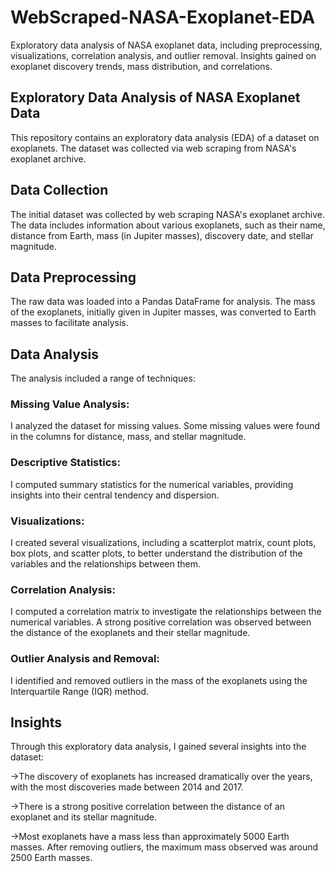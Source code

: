 # WebScraped-NASA-Exoplanet-EDA
Exploratory data analysis of NASA exoplanet data, including preprocessing, visualizations, correlation analysis, and outlier removal. Insights gained on exoplanet discovery trends, mass distribution, and correlations.

## Exploratory Data Analysis of NASA Exoplanet Data

This repository contains an exploratory data analysis (EDA) of a dataset on exoplanets. The dataset was collected via web scraping from NASA's exoplanet archive.

## Data Collection
The initial dataset was collected by web scraping NASA's exoplanet archive. The data includes information about various exoplanets, such as their name, distance from Earth, mass (in Jupiter masses), discovery date, and stellar magnitude.

## Data Preprocessing
The raw data was loaded into a Pandas DataFrame for analysis. The mass of the exoplanets, initially given in Jupiter masses, was converted to Earth masses to facilitate analysis.

## Data Analysis
The analysis included a range of techniques:

### Missing Value Analysis: 
I analyzed the dataset for missing values. Some missing values were found in the columns for distance, mass, and stellar magnitude.
### Descriptive Statistics: 
I computed summary statistics for the numerical variables, providing insights into their central tendency and dispersion.
### Visualizations:
I created several visualizations, including a scatterplot matrix, count plots, box plots, and scatter plots, to better understand the distribution of the variables and the relationships between them.
### Correlation Analysis: 
I computed a correlation matrix to investigate the relationships between the numerical variables. A strong positive correlation was observed between the distance of the exoplanets and their stellar magnitude.
### Outlier Analysis and Removal: 
I identified and removed outliers in the mass of the exoplanets using the Interquartile Range (IQR) method.

## Insights

Through this exploratory data analysis, I gained several insights into the dataset:

->The discovery of exoplanets has increased dramatically over the years, with the most discoveries made between 2014 and 2017.

->There is a strong positive correlation between the distance of an exoplanet and its stellar magnitude.

->Most exoplanets have a mass less than approximately 5000 Earth masses. After removing outliers, the maximum mass observed was around 2500 Earth masses.
